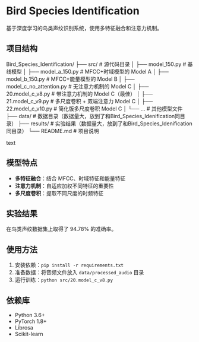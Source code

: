 # Bird Species Identification

基于深度学习的鸟类声纹识别系统，使用多特征融合和注意力机制。

## 项目结构
Bird_Species_Identification/
├── src/ # 源代码目录
│ ├── model_150.py # 基线模型
│ ├── model_a_150.py # MFCC+时域模型的 Model A
│ ├── model_b_150.py # MFCC+能量模型的 Model B
│ ├── model_c_no_attention.py # 无注意力机制的 Model C
│ ├── 20.model_c_v8.py # 带注意力机制的 Model C（最佳）
│ ├── 21.model_c_v9.py # 多尺度卷积 + 双端注意力 Model C
│ ├── 22.model_c_v10.py # 简化版多尺度卷积 Model C
│ └── ... # 其他模型文件
├── data/ # 数据目录（数据量大，放到了和Bird_Species_Idenification同目录）
├── results/ # 实验结果（数据量大，放到了和Bird_Species_Idenification同目录）
└── README.md # 项目说明

text

## 模型特点

- **多特征融合**：结合 MFCC、时域特征和能量特征
- **注意力机制**：自适应加权不同特征的重要性
- **多尺度卷积**：提取不同尺度的时频特征

## 实验结果

在鸟类声纹数据集上取得了 94.78% 的准确率。

## 使用方法

1. 安装依赖：`pip install -r requirements.txt`
2. 准备数据：将音频文件放入 `data/processed_audio` 目录
3. 运行训练：`python src/20.model_c_v8.py`

## 依赖库

- Python 3.6+
- PyTorch 1.8+
- Librosa
- Scikit-learn
